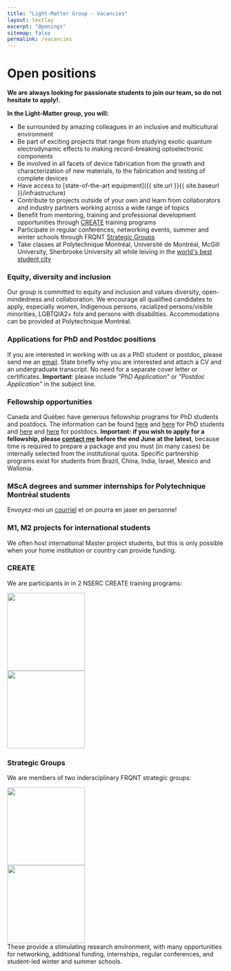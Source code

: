 ```yaml
---
title: "Light-Matter Group - Vacancies"
layout: textlay
excerpt: "Openings"
sitemap: false
permalink: /vacancies
---
```


# Open positions

**We are always looking for passionate students to join our team, so do not hesitate to apply!.**

**In the Light-Matter group, you will:**
* Be surrounded by amazing colleagues in an inclusive and multicultural environment
* Be part of exciting projects that range from studying exotic quantum electrodynamic effects to making record-breaking optoelectronic components
* Be involved in all facets of device fabrication from the growth and characterization of new materials, to the fabrication and testing of complete devices
* Have access to [state-of-the-art equipment]({{ site.url }}{{ site.baseurl }}/infrastructure)
* Contribute to projects outside of your own and learn from collaborators and industry partners working across a wide range of topics
* Benefit from mentoring, training and professional development opportunities through [CREATE](#create) training programs
* Participate in regular conferences, networking events, summer and winter schools through FRQNT [Strategic Groups](#strategic-groups)
* Take classes at Polytechnique Montréal, Université de Montréal, McGill University, Sherbrooke University all while leiving in the [world's best student city](https://www.topuniversities.com/student-info/university-news/montreal-named-worlds-best-student-city)

### Equity, diversity and inclusion
Our group is committed to equity and inclusion and values diversity, open-mindedness and collaboration. We encourage all qualified candidates to apply, especially women, Indigenous persons, racialized persons/visible minorities, LGBTQIA2+ folx and persons with disabilities. Accommodations can be provided at Polytechnique Montréal.

### Applications for PhD and Postdoc positions
If you are interested in working with us as a PhD student or postdoc, please send me an [email](mailto:s.kena-cohen@polymtl.ca). State briefly why you are interested and attach a CV and an undergraduate transcript. No need for a separate cover letter or certificates. **Important**: please include _"PhD Application"_ or _"Postdoc Application"_ in the subject line.

### Fellowship opportunities ###
Canada and Québec have generous fellowship programs for PhD students and postdocs. The information can be found [here](https://www.nserc-crsng.gc.ca/Students-Etudiants/PG-CS/index_eng.asp) and [here](https://frq.gouv.qc.ca/programme/bourses-dexcellence-pour-etudiants-etrangers-pbeee/) for PhD students and [here](https://banting.fellowships-bourses.gc.ca/en/app-dem_overview-apercu.html) and [here](https://frq.gouv.qc.ca/en/program/merit-scholarship-program-for-foreign-students-pbeee/) for postdocs. **Important: if you wish to apply for a fellowship, please [contact me](mailto:s.kena-cohen@polymtl.ca) before the end June at the latest**, because time is required to prepare a package and you must (in many cases) be internally selected from the institutional quota.
Specific partnership programs exist for students from Brazil, China, India, Israel, Mexico and Wallonia.

### MScA degrees and summer internships for Polytechnique Montréal students
Envoyez-moi un [courriel](mailto:s.kena-cohen@polymtl.ca) et on pourra en jaser en personne!

### M1, M2 projects for international students
We often host international Master project students, but this is only possible when your home institution or country can provide funding.

### CREATE
We are participants in in 2 NSERC CREATE training programs:
<div class="row">
   <div class="col-sm-6">
   <img src="{{ site.url }}{{ site.baseurl }}/images/logopic/qscitech.png" style="width: 180px">
   </div>
   <div class="col-sm-6">
   <img src="{{ site.url }}{{ site.baseurl }}/images/logopic/CreateSeed.png" style="width: 180px">
   </div>
</div>

### Strategic Groups
We are members of two indersciplinary FRQNT strategic groups:
<div class="row">
   <div class="col-sm-6">
   <img src="{{ site.url }}{{ site.baseurl }}/images/logopic/rqmp.png" style="width: 180px">
   </div>
   <div class="col-sm-6">
   <img src="{{ site.url }}{{ site.baseurl }}/images/logopic/intriq.png" style="width: 180px">
   </div>
</div>
These provide a stimulating research environment, with many opportunities for networking, additional funding, internships, regular conferences, and student-led winter and summer schools.
